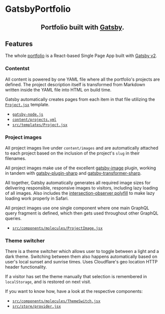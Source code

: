 # GatsbyPortfolio

<p align="center">
<!--   <a href="https://https://michaelbao.dev"><img src="src/images/github-header.png" /></a> -->
 </p>
<h2 align="center">
        Portfolio built with <a href="https://www.gatsbyjs.org">Gatsby</a>.
</h2>
<p align="center">
<!--   <a href="https://https://michaelbao.dev">https://michaelbao.dev</a> -->
</p>


## Features

The whole [portfolio](https://michaelbao.dev) is a React-based Single Page App built with [Gatsby v2](https://www.gatsbyjs.org).


### Contentst

All content is powered by one YAML file where all the portfolio's projects are defined. The project description itself is transformed from Markdown written inside the YAML file into HTML on build time.

Gatsby automatically creates pages from each item in that file utilizing the [`Project.jsx`](src/templates/Project.jsx) template.

- [`gatsby-node.js`](gatsby-node.js)
- [`content/projects.yml`](content/projects.yml)
- [`src/templates/Project.jsx`](src/templates/Project.jsx)


### Project images

All project images live under `content/images` and are automatically attached to each project based on the inclusion of the project's `slug` in their filenames.

All project images make use of the excellent [gatsby-image](https://github.com/gatsbyjs/gatsby/tree/master/packages/gatsby-image) plugin, working in tandem with [gatsby-plugin-sharp](https://github.com/gatsbyjs/gatsby/tree/master/packages/gatsby-plugin-sharp) and [gatsby-transformer-sharp](https://github.com/gatsbyjs/gatsby/tree/master/packages/gatsby-transformer-sharp).

All together, Gatsby automatically generates all required image sizes for delivering responsible, responsive images to visitors, including lazy loading of all images. Also includes the [intersection-observer polyfill](https://github.com/w3c/IntersectionObserver) to make lazy loading work properly in Safari.

All project images use one single component where one main GraphQL query fragment is defined, which then gets used throughout other GraphQL queries.

- [`src/components/molecules/ProjectImage.jsx`](src/components/molecules/ProjectImage.jsx)


### Theme switcher

There is a theme switcher which allows user to toggle between a light and a dark theme. Switching between them also happens automatically based on user's local sunset and sunrise times. Uses Cloudflare's geo location HTTP header functionality.

If a visitor has set the theme manually that selection is remembered in `localStorage`, and is restored on next visit.

If you want to know how, have a look at the respective components:

- [`src/components/molecules/ThemeSwitch.jsx`](src/components/molecules/ThemeSwitch.jsx)
- [`src/store/provider.jsx`](src/store/provider.jsx)


